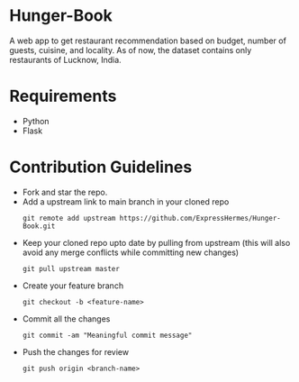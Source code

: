 # Hunger-Book
A web app to get restaurant recommendation based on budget, number of guests, cuisine, and locality. As of now, the dataset contains only restaurants of Lucknow, India.

# Requirements
* Python
* Flask

# Contribution Guidelines
- Fork and star the repo.
- Add a upstream link to main branch in your cloned repo
    ```
    git remote add upstream https://github.com/ExpressHermes/Hunger-Book.git
    ```
- Keep your cloned repo upto date by pulling from upstream (this will also avoid any merge conflicts while committing new changes)
    ```
    git pull upstream master
    ```
- Create your feature branch
    ```
    git checkout -b <feature-name>
    ```
- Commit all the changes
    ```
    git commit -am "Meaningful commit message"
    ```
- Push the changes for review
    ```
    git push origin <branch-name>
    ```
